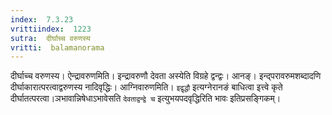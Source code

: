 ```yaml
---
index:  7.3.23
vrittiindex:  1223
sutra:  दीर्घाच्च वरुणस्य
vritti:  balamanorama 
---
```


दीर्घाच्च वरुणस्य। ऐन्द्रावरुणमिति। इन्द्रावरुणौ देवता अस्येति विग्रहे द्वन्द्वः। आनङ्। इन्द्परावरुमशब्दादणि दीर्घाकारात्परत्वाद्वरुणस्य नादिवृद्धिः। आग्निवारुणमिति। `इद्वृद्धौ` इत्यग्नेरानङं बाधित्वा इत्त्वे कृते दीर्घातत्परत्वा।ञभावान्निषेधाऽभावेसति `देवताद्वन्द्वे च` इत्युभयपदवृद्धिरिति भावः इतिप्रसङ्गिकम्।

